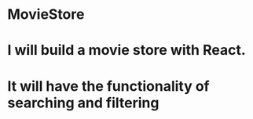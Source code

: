 # MovieStore
# I will build a movie store with React. 
# It will have the functionality of searching and filtering 
